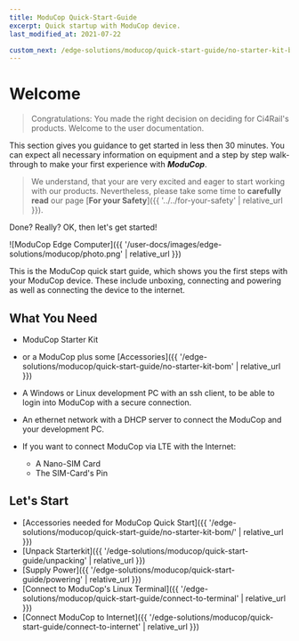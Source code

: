 ```yaml
---
title: ModuCop Quick-Start-Guide
excerpt: Quick startup with ModuCop device.
last_modified_at: 2021-07-22

custom_next: /edge-solutions/moducop/quick-start-guide/no-starter-kit-bom/
---
```


# Welcome

> Congratulations: You made the right decision on deciding for Ci4Rail's products. Welcome to the user documentation.

This section gives you guidance to get started in less then 30 minutes. 
You can expect all necessary information on equipment and a step by step walk-through to make your first experience with ***ModuCop***.

> We understand, that your are very excited and eager to start working with our products. Nevertheless, please take some time to **carefully read** our page [**For your Safety**]({{ '../../for-your-safety' | relative_url }}). 


Done? Really? OK, then let's get started!


![ModuCop Edge Computer]({{ '/user-docs/images/edge-solutions/moducop/photo.png' | relative_url }})

This is the ModuCop quick start guide, which shows you the first steps with your ModuCop device. These include unboxing, connecting and powering as well as connecting the device to the internet.

## What You Need

* ModuCop Starter Kit
* or a ModuCop plus some [Accessories]({{ '/edge-solutions/moducop/quick-start-guide/no-starter-kit-bom' | relative_url }})

* A Windows or Linux development PC with an ssh client, to be able to login into ModuCop with a secure connection.
* An ethernet network with a DHCP server to connect the ModuCop and your development PC.

* If you want to connect ModuCop via LTE with the Internet:
    * A Nano-SIM Card
    * The SIM-Card's Pin

## Let's Start
* [Accessories needed for ModuCop Quick Start]({{ '/edge-solutions/moducop/quick-start-guide/no-starter-kit-bom/' | relative_url }})
* [Unpack Starterkit]({{ '/edge-solutions/moducop/quick-start-guide/unpacking' | relative_url }})
* [Supply Power]({{ '/edge-solutions/moducop/quick-start-guide/powering' | relative_url }})
* [Connect to ModuCop's Linux Terminal]({{ '/edge-solutions/moducop/quick-start-guide/connect-to-terminal' | relative_url }})
* [Connect ModuCop to Internet]({{ '/edge-solutions/moducop/quick-start-guide/connect-to-internet' | relative_url }})
